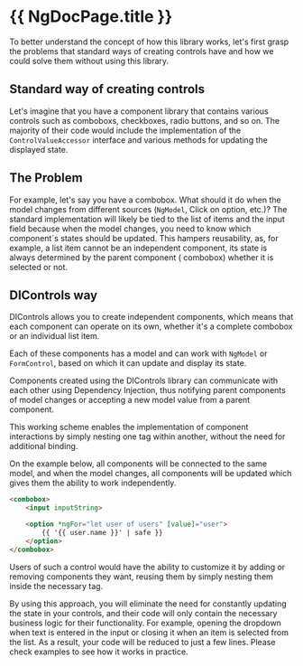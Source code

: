 # {{ NgDocPage.title }}

To better understand the concept of how this library works, let's first grasp the problems that
standard ways of
creating controls have and how we could solve them without using this library.

## Standard way of creating controls

Let's imagine that you have a component library that contains various controls such as comboboxs,
checkboxes, radio
buttons, and so on. The majority of their code would include the implementation of
the `ControlValueAccessor` interface
and various methods for updating the displayed state.

## The Problem

For example, let's say you have a combobox. What should it do when the model changes from different
sources
(`NgModel`, Click on option, etc.)?
The standard implementation will likely be tied to the list of items and the input field because
when the model changes,
you need to know which component`s states should be updated. This hampers reusability, as, for
example, a list item
cannot be an independent component, its state is always determined by the parent component (
combobox) whether it is
selected or not.

## DIControls way

DIControls allows you to create independent components, which means that each component can operate
on its own, whether
it's a complete combobox or an individual list item.

Each of these components has a model and can work with `NgModel` or `FormControl`, based on which it
can update and display
its state.

Components created using the DIControls library can communicate with each other using Dependency
Injection, thus
notifying parent components of model changes or accepting a new model value from a parent component.

This working scheme enables the implementation of component interactions by simply nesting one tag
within another,
without the need for additional binding.

On the example below, all components will be connected to the same model, and when the model
changes, all components
will be updated which gives them the ability to work independently.

```html
<combobox>
	<input inputString>

	<option *ngFor="let user of users" [value]="user">
		{{ '{{ user.name }}' | safe }}
	</option>
</combobox>
```

Users of such a control would have the ability to customize it by adding or removing components they
want, reusing them
by simply nesting them inside the necessary tag.

By using this approach, you will eliminate the need for constantly updating the state in your
controls, and their code
will only contain the necessary business logic for their functionality. For example, opening the
dropdown when text is
entered in the input or closing it when an item is selected from the list. As a result, your code
will be reduced to
just a few lines. Please check examples to see how it works in practice.
